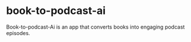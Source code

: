 # book-to-podcast-ai
Book-to-podcast-Ai is an app that converts books into engaging podcast episodes.
